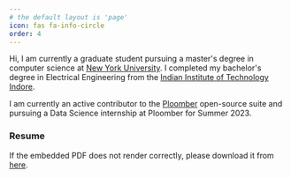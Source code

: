 ```yaml
---
# the default layout is 'page'
icon: fas fa-info-circle
order: 4
---
```


<!-- > Add Markdown syntax content to file `_tabs/about.md`{: .filepath } and it will show up on this page.
{: .prompt-tip } -->


Hi, I am currently a graduate student pursuing a master's degree in computer science at [New York University](https://www.nyu.edu/). I completed my bachelor's degree in Electrical Engineering from the [Indian Institute of Technology Indore](https://www.iiti.ac.in). 

I am currently an active contributor to the [Ploomber](https://ploomber.io/) open-source suite and pursuing a Data Science internship at Ploomber for Summer 2023.


### Resume
If the embedded PDF does not render correctly, please download it from [here](/assets/resumes/Resume.pdf).

<object data="/assets/resumes/Resume.pdf" type="application/pdf" width="100%" style="height: 100vh">